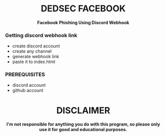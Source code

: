 <h1 align="center"> DEDSEC FACEBOOK </h1>

<h4 align="center"> Facebook Phishing Using Discord Webhook </h4>

### Getting discord webhook link
* create discord account
* create any channel
* generate webhook link
* paste it to index.html

### PREREQUISITES
* discord account
* github account

<h1 align="center"> DISCLAIMER </h1>

<h4 align="center">I'm not responsible for anything you do with this program, so please only use it for good and educational purposes. </h4>
